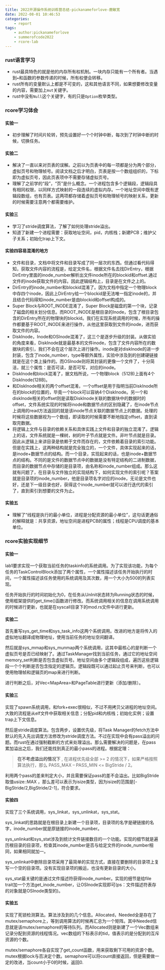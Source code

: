 ```yaml
---
title: 2022开源操作系统训练营总结-pickanameforlove-鹿敏宽
date: 2022-08-01 10:46:53
categories:
    - report
tags:
    - author:pickanameforlove
    - summerofcode2022
    - rcore-lab
---
```


### rust语言学习

* rust最具特色的就是他的内存所有权机制。一块内存只能有一个所有者。当遇到```=```和函数的参数传递的时候，所有权便会转移。
* rust所有的变量默认上都是不可变的，这和其他语言不同，如果想要修改变量的内容，需要加上```mut```关键字。
* rust中没有```Null```这个关键字，有的只是```Option```枚举类型。

<!-- more -->

### rcore学习体会

#### 实验一

* 初步理解了时间片轮转，预先设置好一个个时钟中断，每次到了时钟中断的时候，切换任务。

#### 实验二

* 解决了一直以来对页表的误解。之前以为页表中的每一项都是分为两个部分，虚拟页号和物理帧号。阅读文档之后才明白，页表是按一个数组组织的，下标即为虚拟页号，因此页表项中不需要存储虚拟页号。
* 理解了之前学的“段”，“页”是什么概念。一个进程包含多个逻辑段，逻辑段具有相同权限，以同样方式映射的一段连续的虚拟内存。一个地址空间中既有逻辑段数组，也有页表。这两项都存储着虚拟页号和物理帧号的映射关系，更新的时候需要注意两个都需要维护。

#### 实验三

* 学习了stride调度算法，了解了如何处理stride溢出。
* 知道了新建一个进程需要：获取地址空间，pid，内核栈；新建PCB；维护父子关系；初始化trap上下文。

#### 实验四容易混淆的地方

- 文件和目录，文档中将文件和目录写成了同一层次的东西。但通过看代码得知，获取文件内容的流程是，给定文件名，根据文件名去找DirEntry，根据DirEntry里面的inode\_number解析出文件inode所在的blockid和offset.通过文件的inode获取文件的内容。因此逻辑结构上，目录是在文件之上的。
- DirEntry的inode\_number和blockid混淆了。因为文档中指定一个物理block中存四个inode，因此上DirEntry给一个blockid是无法唯一指定inode的，并且结合代码得知inode\_number是由blockid和offset构成的。
- Super Block与ROOT\_INODE混淆了，Super Block是磁盘的第一个块，记录了磁盘的相关划分信息。而ROOT\_INODE是根目录的Inode，包含了根目录包含的DirEntry所在的物理块的blockid。我们在实现系统调用的时候，所有的操作都要基于ROOT\_INODE来进行操作，从他这里获取到文件的inode，进而获取文件的内容。
- DiskInode，Inode和OSInode混淆了，这三个是逐步升级的封装。从做实验的角度来看，DiskInode就是最基本的文件inode，包含了文件内容所在的数据块的索引，我们不会在这个层次上进行操作。inode是对diskInode的进一步封装，包含了inode\_number，type等额外属性，实验中涉及到的创建硬链接就是在这个类上操作的。而OSInode则将其封装的更像一个文件了，十分简洁，就三个属性：是否可读，是否可写，对应的inode。
- DiskInode和block混淆了，据文档所说，一个物理block（512B)上面有4个DiskInode(128B)。
- 和DiskInode相关的两个offset混淆，一个offset是用于指明当前DiskInode所在的block的位置的，毕竟一个block可以容纳4个DiskInode。另一个和diskInode相关的offset则是读取DiskInode关联的数据块中的数据时的offset，文件系统实现的时候将inode和数据节点的区别隐藏了，在inode节点上调用的read方法返回的就是该inode节点关联的数据节点上的数据。处理的时候将这些数据视为一个数组，即读取的时候需要不断地指定offset，直到读取完数据。
- 将逻辑上文件与目录的依赖关系和具体实践上文件和目录的独立混淆了。逻辑上的话，文件系统就是一棵树，树的叶子节点就是文件。非叶节点就是目录。因此从逻辑上来讲目录是依赖于文件而存在的，文件依赖着目录的索引功能。但是在实践上，这两种结构就是完全独立的，一个文件，具体实现起来的话，是inode+数据节点的结构。而一个目录，实现起来的话，也是inode+数据节点的结构。不同的是文件的数据节点中的数据是没有特定结构的二进制数据，而目录的数据节点中存储的是目录项，由名称和inode\_number组成。那么这就有问题了，在目录与文件独立的实现结构下，如何实现文件的索引呢？答案就是目录项的inode\_number，他是目录项名字对应的inode，无论是文件也好，还是下一级目录也好，获得这个inode\_number就可以进行迭代的索引了，直到索引到想要的文件为止。

#### 实验五

* 理解了“线程是执行的最小单位，进程是分配资源的最小单位”，这句话更通俗的解释就是：共享资源，地址空间是进程PCB的属性；线程是CPU调度的基本单位。

### rcore实验实现细节

#### 实验一

lab1要求实现一个获取当前任务的taskinfo的系统调用。为了实现该功能，为每个任务的TaskControlBlock添加了两个属性，一个属性描述该任务开始执行的时间，一个属性描述该任务使用的系统调用及其次数，用一个大小为500的列表实现。

任务开始执行的时间初始化为0，在任务从UnInit状态转为Running状态的时候，使用框架提供的get\_time()函数进行修改。而系统调用相关的信息在调用系统调用的时候进行更新，也就是在syscall目录下的mod.rs文件中进行更新。

#### 实验二

首先重写sys\_get\_time和sys\_task\_info这两个系统调用。改进的地方是将传入的虚拟地址翻译成物理地址，使用当前任务的地址空间翻译。

然后就是sys\_mmap和sys\_munmap两个系统调用，这其中最核心的是判断一个虚拟页号是否已经映射了。通过TaskManager找到当前任务，通过它的地址空间memory\_set判断是否包含虚拟页号。地址空间由多个逻辑段组成，遍历这些逻辑段一个个判断是否包含指定的逻辑页。逻辑段既可以通过起止页号来判断，也可以使用物理帧和逻辑页的map来进行判断。

进行判断之后，对Vec\<MapArea\>和PageTable进行更新（添加/删除）。

#### 实验三

实现了spawn系统调用，和fork+exec很相似，不过不用拷贝父进程的地址空间。大致的流程是从elf文件中获取相关信息；分配pid和内核栈；初始化实例；设置trap上下文信息。

然后是stride调度算法。包含两步，设置优先级，将Task Manager的fetch方法中默认的先入先出调度方法修改为stride调度方法。不过在实现中会有pass溢出的问题。而rust在通过强制截断的方式来处理溢出。那么需要解决的问题是，在pass累加溢出之后，我们还能找到真正的最小pass的进程。根据定理：

> **在不考虑溢出的情况下** , 在进程优先级全部 >= 2 的情况下，如果严格按照算法执行，那么 PASS\_MAX – PASS\_MIN <= BigStride / 2。

利用两个pass的差来判定大小，并且需要保证pass的差不会溢出。比如BigStride取值usize::MAX ，那么差可以表示为isize类型，因为isize的范围是[-BigStride/2,BigStride/2-1]，符合要求。

#### 实验四

实现了三个系统调用，sys\_linkat，sys\_unlinkat，sys\_stat。

sys\_linkat的思路就是在根目录上新建一个目录项，目录项的名字是硬链接的名字，inode\_number就是原链接的inode\_number。

sys\_unlinkat和sys\_stat涉及到统计文件链接数目的一个功能。实现的细节就是遍历根目录的目录项，检查其inode\_number是否与给定文件的inode\_number相同，如果相同就加一。

sys\_unlinkat中删除目录项采用了最简单的实现方式，直接在要删除的目录项上复写一个空的目录项。没有实现目录项的搬运，也没有更新目录的大小。

sys\_stat最关键的是通过文件描述符获得inode\_number。实现的细节是给file trait加一个方法get\_inode\_number，让OSInode实现即可(ps：文件描述符表存的对象就是OSInode类型的)。

#### 实验五

实现了死锁检测算法。算法涉及到的几个信息。Allocated，Needed全是存在了mutex/semaphore上，等到调用算法的时候再汇总为一个矩阵。其中Needed信息就是该mutex/semaphore的等待队列。而Allocated则是新建了一个Vec数组来记录分配到资源的线程情况。vec数组的下标表示的tid，值表示的是分配到的互斥资源的个数。

mutex/semaphore各自实现了get\_count函数，用来获取剩下可用的资源个数。mutex根据lock与否决定个数。semaphore可以将count直接返回，但是需要做一定的改进，当count小于0的时候，返回0.
